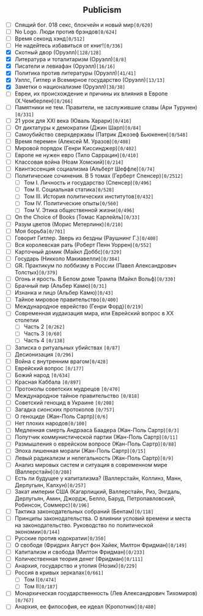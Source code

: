 <h2 align="center">Publicism</h2>

- [ ] Спящий бог. 018 секс, блокчейн и новый мир`[0/620]`
- [ ] No Logo. Люди против брэндов`[0/624]`
- [ ] Время секонд хэнд`[0/512]`
- [ ] Не надейтесь избавиться от книг!`[0/336]`
- [x] Скотный двор (Оруэлл)`[128/128]`
- [x] Литература и тоталитаризм (Оруэлл)`[8/8]`
- [x] Писатели и левиафан (Оруэлл)`[16/16]`
- [x] Политика против литературы (Оруэлл)`[41/41]`
- [x] Уэллс, Гитлер и Всемирное государство (Оруэлл)`[13/13]`
- [x] Заметки о национализме (Оруэлл)`[38/38]`
- [ ] Евреи, их происхождение и причины их влияния в Европе (Х.Чемберлен)`[0/266]`
- [ ] Памятники не тем. Правители, не заслужившие славы (Ари Турунен)`[0/331]`
- [ ] 21 урок для XXI века (Юваль Харари)`[0/416]`
- [ ] От диктатуры к демократии (Джин Шарп)`[0/84]`
- [ ] Самоубийство сверхдержавы (Патрик Джозеф Бьюкенен)`[0/548]`
- [ ] Время перемен (Алексей М. Уразов)`[0/408]`
- [ ] Мировой порядок (Генри Киссинджер)`[0/402]`
- [ ] Европе не нужен евро (Тило Саррацин)`[0/410]`
- [ ] Классовая война (Ноам Хомский)`[0/214]`
- [ ] Квинтэссенция социализма (Альберт Шеффле)`[0/74]`
- [ ] Политические сочинения. В 5 томах (Герберт Спенсер)`[0/2512]`
    - [ ] Том I. Личность и государство (Спенсер)`[0/496]`
    - [ ] Том II. Cоциальная статика`[0/528]`
    - [ ] Том III. История политических институтов`[0/432]`
    - [ ] Том IV. Политические опыты`[0/560]`
  - [ ] Том V. Этика общественной жизни`[0/496]`
- [ ] On the Choice of Books (Томас Карлейль)`[0/33]`
- [ ] Разум цветов (Морис Метерлинк)`[0/210]`
- [ ] Моя борьба`[0/701]`
- [ ] Говорит Гитлер. Зверь из бездны (Раушнинг Г.)`[0/408]`
- [ ] Вся королевская рать (Роберт Пенн Уоррен)`[0/552]`
- [ ] Карточный домик (Майкл Доббс)`[0/329]`
- [ ] Государь (Никколо Макиавелли)`[0/384]`
- [ ] GR. Практикум по лоббизму в России (Павел Александрович Толстых)`[0/379]`
- [ ] Огонь и ярость. В Белом доме Трампа (Майкл Вольф)`[0/330]`
- [ ] Брачный пир (Альбер Камю)`[0/31]`
- [ ] Изнанка и лицо (Альбер Камю)`[0/43]`
- [ ] Tайное мировое правительство`[0/400]`
- [ ] Международное еврейство (Генри Форд)`[0/219]`
- [ ] Современная иудаизация мира, или Еврейский вопрос в XX столетии
    - [ ] Часть 2 `[0/262]`
    - [ ] Часть 3 `[0/60]`
    - [ ] Часть 4 `[0/138]`
- [ ] Записка о ритуальных убийствах `[0/87]`
- [ ] Десионизация `[0/296]`
- [ ] Bойна c внутренним врагом`[0/428]`
- [ ] Еврейский вопрос `[0/177]`
- [ ] Божий народ `[0/634]`
- [ ] Красная Каббала `[0/897]`
- [ ] Протоколы советских мудрецов `[0/470]`
- [ ] Международное тайное правительство `[0/818]`
- [ ] Советский геноцид в Украине `[0/208]`
- [ ] Загадка сионских протоколов `[0/757]`
- [ ] О геноциде (Жан-Поль Сартр)`[0/6]`
- [ ] Нет плохих народов`[0/100]`
- [ ] Медленная смерть Андрэаса Баадера (Жан-Поль Сартр)`[0/3]`
- [ ] Попутчик коммунистической партии (Жан-Поль Сартр)`[0/11]`
- [ ] Размышления о еврейском вопросе (Жан-Поль Сартр)`[0/88]`
- [ ] Эпоха лишенная морали (Жан-Поль Сартр)`[0/15]`
- [ ] Левый радикализм и нелегальность (Жан-Поль Сартр)`[0/9]`
- [ ] Анализ мировых систем и ситуация в современном мире (Валлерстайн)`[0/208]`
- [ ] Есть ли будущее у капитализма? (Валлерстайн, Коллинз, Манн, Дерлугьян, Калхун)`[0/257]`
- [ ] Закат империи США (Кагарлицкий, Валлерстайн, Риз, Энгдаль, Дерлугьян, Амин, Джордж, Белло, Баруд, Петропавловский, Робинсон, Соммерc)`[0/196]`
- [ ] Тактика законодательных собраний (Бентам)`[0/118]`
- [ ] Принципы законодательства. О влиянии условий времени и места на законодательство. Руководство по политической экономии`[0/144]`
- [ ] Pусские против юдократии`[0/350]`
- [ ] О свободе (Фридрих Август фон Хайек, Милтон Фридман)`[0/149]`
- [ ] Капитализм и свобода (Милтон Фридман)`[0/233]`
- [ ] Количественная теория денег (Фридман)`[0/111]`
- [ ] Анархия, государство и утопия (Нозик)`[0/229]`
- [ ] Россия в кривых зеркалах`[0/661]`
    - [ ] Том I`[0/474]`
    - [ ] Том II`[0/187]`
- [ ] Монархическая государственность (Лев Александрович Тихомиров)`[0/767]`
- [ ] Анархия, ее философия, ее идеал (Кропотник)`[0/480]`
